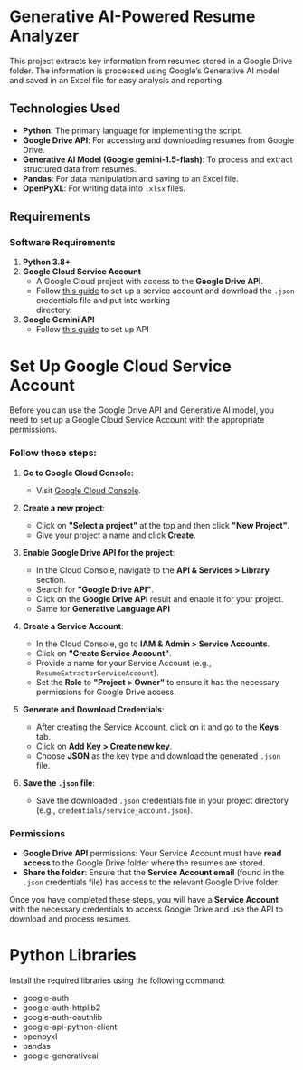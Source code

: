 # Generative AI-Powered Resume Analyzer


This project extracts key information from resumes stored in a Google Drive folder.
The information is processed using Google’s Generative AI model and saved in an Excel file for easy analysis and reporting.

## Technologies Used

- **Python**: The primary language for implementing the script.
- **Google Drive API**: For accessing and downloading resumes from Google Drive.
- **Generative AI Model (Google gemini-1.5-flash)**: To process and extract structured data from resumes.
- **Pandas**: For data manipulation and saving to an Excel file.
- **OpenPyXL**: For writing data into `.xlsx` files.

## Requirements

### Software Requirements

1. **Python 3.8+**
2. **Google Cloud Service Account**
   - A Google Cloud project with access to the **Google Drive API**.
   - Follow [this guide](https://cloud.google.com/docs/authentication/getting-started) to set up a service account and download the `.json` credentials file and put into working       
     directory.
3. **Google Gemini API**
   - Follow [this guide](https://ai.google.dev/gemini-api/docs/models/gemini#gemini-1.5-flash) to set up API

   
# **Set Up Google Cloud Service Account**

  Before you can use the Google Drive API and Generative AI model, you need to set up a Google Cloud Service Account with the appropriate permissions.
  
  ### Follow these steps:
  
  1. **Go to Google Cloud Console:**
     - Visit [Google Cloud Console](https://console.cloud.google.com/).
  
  2. **Create a new project**:
     - Click on **"Select a project"** at the top and then click **"New Project"**.
     - Give your project a name and click **Create**.
  
  3. **Enable Google Drive API for the project**:
     - In the Cloud Console, navigate to the **API & Services > Library** section.
     - Search for **"Google Drive API"**.
     - Click on the **Google Drive API** result and enable it for your project.
     - Same for **Generative Language API**
  
  4. **Create a Service Account**:
     - In the Cloud Console, go to **IAM & Admin > Service Accounts**.
     - Click on **"Create Service Account"**.
     - Provide a name for your Service Account (e.g., `ResumeExtractorServiceAccount`).
     - Set the **Role** to **"Project > Owner"** to ensure it has the necessary permissions for Google Drive access.
  
  5. **Generate and Download Credentials**:
     - After creating the Service Account, click on it and go to the **Keys** tab.
     - Click on **Add Key > Create new key**.
     - Choose **JSON** as the key type and download the generated `.json` file.
  
  6. **Save the `.json` file**:
     - Save the downloaded `.json` credentials file in your project directory (e.g., `credentials/service_account.json`).
  
  ### Permissions
  
  - **Google Drive API** permissions: Your Service Account must have **read access** to the Google Drive folder where the resumes are stored.
  - **Share the folder**: Ensure that the **Service Account email** (found in the `.json` credentials file) has access to the relevant Google Drive folder.
  
  Once you have completed these steps, you will have a **Service Account** with the necessary credentials to access Google Drive and use the API to download and process resumes.
   

# Python Libraries

Install the required libraries using the following command:
  - google-auth
  - google-auth-httplib2
  - google-auth-oauthlib
  - google-api-python-client
  - openpyxl
  - pandas
  - google-generativeai
